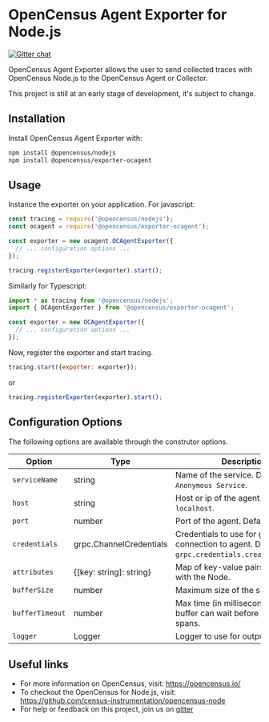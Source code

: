 # OpenCensus Agent Exporter for Node.js
[![Gitter chat][gitter-image]][gitter-url]

OpenCensus Agent Exporter allows the user to send collected traces with OpenCensus Node.js to the OpenCensus Agent or Collector.

This project is still at an early stage of development, it's subject to change.

## Installation

Install OpenCensus Agent Exporter with:
```bash
npm install @opencensus/nodejs
npm install @opencensus/exporter-ocagent
```

## Usage

Instance the exporter on your application. For javascript:

```javascript
const tracing = require('@opencensus/nodejs');
const ocagent = require('@opencensus/exporter-ocagent');

const exporter = new ocagent.OCAgentExporter({
  // ... configuration options ...
});

tracing.registerExporter(exporter).start();
```

Similarly for Typescript:

```typescript
import * as tracing from '@opencensus/nodejs';
import { OCAgentExporter } from '@opencensus/exporter-ocagent';

const exporter = new OCAgentExporter({
  // ... configuration options ...
});
```

Now, register the exporter and start tracing.

```javascript
tracing.start({exporter: exporter});
```

or

```javascript
tracing.registerExporter(exporter).start();
```

## Configuration Options

The following options are available through the construtor options.

Option          | Type                    | Description
----------------|-------------------------|-
`serviceName`   | string                  | Name of the service. Defaults to `Anonymous Service`.
`host`          | string                  | Host or ip of the agent. Defaults to `localhost`.
`port`          | number                  | Port of the agent. Defaults to `55678`.
`credentials`   | grpc.ChannelCredentials | Credentials to use for grpc connection to agent. Defaults to `grpc.credentials.createInsecure()`.
`attributes`    | {[key: string]: string} | Map of key-value pairs to associate with the Node.
`bufferSize`    | number                  | Maximum size of the span buffer.
`bufferTimeout` | number                  | Max time (in milliseconds) for the buffer can wait before exporting spans.
`logger`        | Logger                  | Logger to use for output.

## Useful links
- For more information on OpenCensus, visit: <https://opencensus.io/>
- To checkout the OpenCensus for Node.js, visit: <https://github.com/census-instrumentation/opencensus-node>
- For help or feedback on this project, join us on [gitter](https://gitter.im/census-instrumentation/Lobby)

[gitter-image]: https://badges.gitter.im/census-instrumentation/lobby.svg
[gitter-url]: https://gitter.im/census-instrumentation/lobby?utm_source=badge&utm_medium=badge&utm_campaign=pr-badge&utm_content=badge
